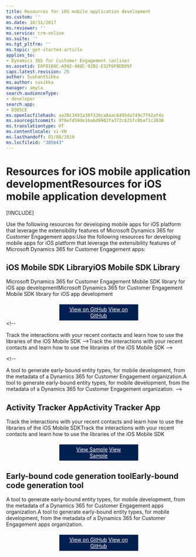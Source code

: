 ```yaml
---
title: Resources for iOS mobile application development
ms.custom: ''
ms.date: 10/31/2017
ms.reviewer: ''
ms.service: crm-online
ms.suite: ''
ms.tgt_pltfrm: ''
ms.topic: get-started-article
applies_to:
- Dynamics 365 for Customer Engagement (online)
ms.assetid: E0FD188C-A992-488C-92B2-E32F6FBDD05F
caps.latest.revision: 25
author: SushantSikka
ms.author: susikka
manager: amyla
search.audienceType:
- developer
search.app:
- D365CE
ms.openlocfilehash: aa28c3491a38f326ca8aac6495da749c7f92af4a
ms.sourcegitcommit: 9f0efd59de16a6d9902fa372cb25fc0baf1c2838
ms.translationtype: HT
ms.contentlocale: vi-VN
ms.lasthandoff: 01/08/2019
ms.locfileid: "385643"
---
```

# <a name="resources-for-ios-mobile-application-development"></a><span data-ttu-id="b8258-102">Resources for iOS mobile application development</span><span class="sxs-lookup"><span data-stu-id="b8258-102">Resources for iOS mobile application development</span></span>

[!INCLUDE[](../includes/cc_applies_to_update_9_0_0.md)]

<span data-ttu-id="b8258-103">Use the following resources for developing mobile apps for iOS platform that leverage the extensibility features of Microsoft Dynamics 365 for Customer Engagement apps:</span><span class="sxs-lookup"><span data-stu-id="b8258-103">Use the following resources for developing mobile apps for iOS platform that leverage the extensibility features of Microsoft Dynamics 365 for Customer Engagement apps:</span></span>

## <a name="ios-mobile-sdk-library"></a><span data-ttu-id="b8258-104">iOS Mobile SDK Library</span><span class="sxs-lookup"><span data-stu-id="b8258-104">iOS Mobile SDK Library</span></span>

<span data-ttu-id="b8258-105">Microsoft Dynamics 365 for Customer Engagement Mobile SDK library for iOS app development</span><span class="sxs-lookup"><span data-stu-id="b8258-105">Microsoft Dynamics 365 for Customer Engagement Mobile SDK library for iOS app development</span></span>

<div style="background:#002050;display: block;text-align: center;padding: 5px 20px;width: 175px;margin-top: 20px;margin-left: auto;margin-right: auto;"><span data-ttu-id="b8258-106">
<a style="color: #fff;" href="https://github.com/DynamicsCRM/crm-mobilesdk-library-for-android" target="_blank" >View on GitHub</a>
</span><span class="sxs-lookup"><span data-stu-id="b8258-106">
<a style="color: #fff;" href="https://github.com/DynamicsCRM/crm-mobilesdk-library-for-android" target="_blank" >View on GitHub</a>
</span></span></div>

<!--[Dynamics 365 for Customer Engagement Mobile SDK library for iOS application development](https://github.com/DynamicsCRM/crm-mobilesdk-library-for-ios)
-->
<!--[iOS Activity Tracker for Dynamics 365 for Customer Engagement](sample-ios-activity-tracker-web-api)
-->&lt;!--
<span data-ttu-id="b8258-107">Track the interactions with your recent contacts and learn how to use the libraries of the iOS Mobile SDK --></span><span class="sxs-lookup"><span data-stu-id="b8258-107">Track the interactions with your recent contacts and learn how to use the libraries of the iOS Mobile SDK --></span></span>

<!--
[Early-bound code generation tool](https://github.com/DynamicsCRM/crm-mobilesdk-tool-svcutil)
-->&lt;!--
<span data-ttu-id="b8258-108">A tool to generate early-bound entity types, for mobile development, from the metadata of a Dynamics 365 for Customer Engagement organization.</span><span class="sxs-lookup"><span data-stu-id="b8258-108">A tool to generate early-bound entity types, for mobile development, from the metadata of a Dynamics 365 for Customer Engagement organization.</span></span>
-->

## <a name="activity-tracker-app"></a><span data-ttu-id="b8258-109">Activity Tracker App</span><span class="sxs-lookup"><span data-stu-id="b8258-109">Activity Tracker App</span></span>

<span data-ttu-id="b8258-110">Track the interactions with your recent contacts and learn how to use the libraries of the iOS Mobile SDK</span><span class="sxs-lookup"><span data-stu-id="b8258-110">Track the interactions with your recent contacts and learn how to use the libraries of the iOS Mobile SDK</span></span>

<div style="background:#002050;display: block;text-align: center;padding: 5px 20px;width: 175px;margin-top: 20px;margin-left: auto;margin-right: auto;"><span data-ttu-id="b8258-111">
<!-- Setting to full URL to avoid false postive broken link report -->
<a style="color: #fff;" href="https://docs.microsoft.com/dynamics365/customer-engagement/developer/sample-ios-activity-tracker-web-api" target="_blank" >View Sample</a>
</span><span class="sxs-lookup"><span data-stu-id="b8258-111">
<!-- Setting to full URL to avoid false postive broken link report -->
<a style="color: #fff;" href="https://docs.microsoft.com/dynamics365/customer-engagement/developer/sample-ios-activity-tracker-web-api" target="_blank" >View Sample</a>
</span></span></div>

## <a name="early-bound-code-generation-tool"></a><span data-ttu-id="b8258-112">Early-bound code generation tool</span><span class="sxs-lookup"><span data-stu-id="b8258-112">Early-bound code generation tool</span></span>

<span data-ttu-id="b8258-113">A tool to generate early-bound entity types, for mobile development, from the metadata of a Dynamics 365 for Customer Engagement apps organization.</span><span class="sxs-lookup"><span data-stu-id="b8258-113">A tool to generate early-bound entity types, for mobile development, from the metadata of a Dynamics 365 for Customer Engagement apps organization.</span></span>

<div style="background:#002050;display: block;text-align: center;padding: 5px 20px;width: 175px;margin-top: 20px;margin-left: auto;margin-right: auto;"><span data-ttu-id="b8258-114">
<a style="color: #fff;" href="https://github.com/DynamicsCRM/crm-mobilesdk-tool-svcutil" target="_blank" >View on GitHub</a>
</span><span class="sxs-lookup"><span data-stu-id="b8258-114">
<a style="color: #fff;" href="https://github.com/DynamicsCRM/crm-mobilesdk-tool-svcutil" target="_blank" >View on GitHub</a>
</span></span></div>
